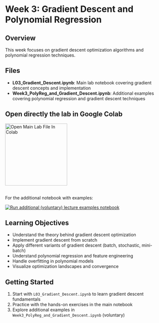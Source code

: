 # Week 3: Gradient Descent and Polynomial Regression

## Overview
This week focuses on gradient descent optimization algorithms and polynomial regression techniques.

## Files

- **L03_Gradient_Descent.ipynb**: Main lab notebook covering gradient descent concepts and implementation
- **Week3_PolyReg_and_Gradient_Descent.ipynb**: Additional examples covering polynomial regression and gradient descent techniques

## Open directly the lab in Google Colab

<a href="https://colab.research.google.com/github/zhaw-physical-ai/MLDM_HS2025/blob/main/week3/L03_Gradient_Descent.ipynb" target="_blank">
  <img src="https://colab.research.google.com/assets/colab-badge.svg" alt="Open Main Lab File In Colab" width="200"/>
</a><br></br>

For the additional notebook with examples:

[![Run additional (voluntary) lecture examples notebook](https://img.shields.io/badge/Colab-Run%20additional%20(voluntary)%20lecture%20examples%20notebook-orange?logo=googlecolab)](https://colab.research.google.com/github/zhaw-physical-ai/MLDM_HS2025/blob/main/week3/Week3_PolyReg_and_Gradient_Descent.ipynb)



## Learning Objectives
- Understand the theory behind gradient descent optimization
- Implement gradient descent from scratch
- Apply different variants of gradient descent (batch, stochastic, mini-batch)
- Understand polynomial regression and feature engineering
- Handle overfitting in polynomial models
- Visualize optimization landscapes and convergence

## Getting Started
1. Start with `L03_Gradient_Descent.ipynb` to learn gradient descent fundamentals
2. Practice with the hands-on exercises in the main notebook
3. Explore additional examples in `Week3_PolyReg_and_Gradient_Descent.ipynb` (voluntary)